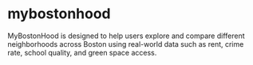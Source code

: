 # mybostonhood
MyBostonHood is designed to help users explore and compare different neighborhoods across Boston using real-world data such as rent, crime rate, school quality, and green space access.
